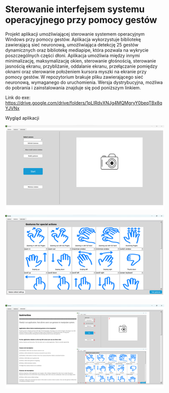 # Sterowanie interfejsem systemu operacyjnego przy pomocy gestów

Projekt aplikacji umożliwiającej sterowanie systemem operacyjnym Windows przy pomocy gestów. Aplikacja wykorzystuje bibliotekę zawierającą sieć neuronową, umożliwiająca detekcję 25 gestów dynamicznych oraz bibliotekę mediapipe, która pozwala na wykrycie poszczególnych części dłoni. Aplikacja umożliwia między innymi minimalizację, maksymalizację okien, sterowanie głośnością, sterowanie jasnością ekranu, przybliżanie, oddalanie ekranu, przełączanie pomiędzy oknami oraz sterowanie położeniem kursora myszki na ekranie przy pomocy gestów. W repozytorium brakuje pliku zawierającego sieć neuronową, wymaganego do uruchomienia. Wersja dystrybucyjna, możliwa do pobrania i zainstalowania znajduje się pod poniższym linkiem.

Link do exe: https://drive.google.com/drive/folders/1pLIRdvXNJg4MQMgryY0beqTBx8qYJVNx

Wygląd aplikacji

!["application view 1"](screenshots/1.png)

!["application view 1"](screenshots/2.png)

!["application view 1"](screenshots/3.png)


